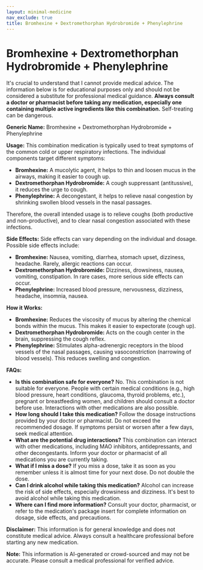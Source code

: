```yaml
---
layout: minimal-medicine
nav_exclude: true
title: Bromhexine + Dextromethorphan Hydrobromide + Phenylephrine
---
```


# Bromhexine + Dextromethorphan Hydrobromide + Phenylephrine

It's crucial to understand that I cannot provide medical advice.  The information below is for educational purposes only and should not be considered a substitute for professional medical guidance.  **Always consult a doctor or pharmacist before taking any medication, especially one containing multiple active ingredients like this combination.**  Self-treating can be dangerous.

**Generic Name:** Bromhexine + Dextromethorphan Hydrobromide + Phenylephrine

**Usage:** This combination medication is typically used to treat symptoms of the common cold or upper respiratory infections.  The individual components target different symptoms:

* **Bromhexine:**  A mucolytic agent, it helps to thin and loosen mucus in the airways, making it easier to cough up.
* **Dextromethorphan Hydrobromide:** A cough suppressant (antitussive), it reduces the urge to cough.
* **Phenylephrine:** A decongestant, it helps to relieve nasal congestion by shrinking swollen blood vessels in the nasal passages.

Therefore, the overall intended usage is to relieve coughs (both productive and non-productive), and to clear nasal congestion associated with these infections.


**Side Effects:**  Side effects can vary depending on the individual and dosage.  Possible side effects include:

* **Bromhexine:** Nausea, vomiting, diarrhea, stomach upset, dizziness, headache.  Rarely, allergic reactions can occur.
* **Dextromethorphan Hydrobromide:** Dizziness, drowsiness, nausea, vomiting, constipation.  In rare cases, more serious side effects can occur.
* **Phenylephrine:** Increased blood pressure, nervousness, dizziness, headache, insomnia, nausea.


**How it Works:**

* **Bromhexine:** Reduces the viscosity of mucus by altering the chemical bonds within the mucus. This makes it easier to expectorate (cough up).
* **Dextromethorphan Hydrobromide:** Acts on the cough center in the brain, suppressing the cough reflex.
* **Phenylephrine:**  Stimulates alpha-adrenergic receptors in the blood vessels of the nasal passages, causing vasoconstriction (narrowing of blood vessels). This reduces swelling and congestion.


**FAQs:**

* **Is this combination safe for everyone?** No.  This combination is not suitable for everyone.  People with certain medical conditions (e.g., high blood pressure, heart conditions, glaucoma, thyroid problems, etc.), pregnant or breastfeeding women, and children should consult a doctor before use.  Interactions with other medications are also possible.
* **How long should I take this medication?** Follow the dosage instructions provided by your doctor or pharmacist.  Do not exceed the recommended dosage.  If symptoms persist or worsen after a few days, seek medical attention.
* **What are the potential drug interactions?** This combination can interact with other medications, including MAO inhibitors, antidepressants, and other decongestants.  Inform your doctor or pharmacist of all medications you are currently taking.
* **What if I miss a dose?**  If you miss a dose, take it as soon as you remember unless it is almost time for your next dose.  Do not double the dose.
* **Can I drink alcohol while taking this medication?** Alcohol can increase the risk of side effects, especially drowsiness and dizziness. It's best to avoid alcohol while taking this medication.
* **Where can I find more information?** Consult your doctor, pharmacist, or refer to the medication's package insert for complete information on dosage, side effects, and precautions.


**Disclaimer:** This information is for general knowledge and does not constitute medical advice.  Always consult a healthcare professional before starting any new medication.


**Note:** This information is AI-generated or crowd-sourced and may not be accurate. Please consult a medical professional for verified advice.